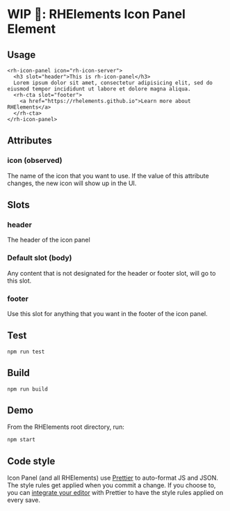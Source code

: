 # WIP 🐣: RHElements Icon Panel Element

## Usage

```
<rh-icon-panel icon="rh-icon-server">
  <h3 slot="header">This is rh-icon-panel</h3>
  Lorem ipsum dolor sit amet, consectetur adipisicing elit, sed do eiusmod tempor incididunt ut labore et dolore magna aliqua.
  <rh-cta slot="footer">
    <a href="https://rhelements.github.io">Learn more about RHElements</a>
  </rh-cta>
</rh-icon-panel>
```

## Attributes

### icon (observed)

The name of the icon that you want to use. If the value of this attribute changes, the new icon will show up in the UI.

## Slots

### header
The header of the icon panel

### Default slot (body)
Any content that is not designated for the header or footer slot, will go to this slot.

### footer
Use this slot for anything that you want in the footer of the icon panel.

## Test

    npm run test

## Build

    npm run build

## Demo

From the RHElements root directory, run:

    npm start

## Code style

Icon Panel (and all RHElements) use [Prettier][prettier] to auto-format JS and JSON. The style rules get applied when you commit a change. If you choose to, you can [integrate your editor][prettier-ed] with Prettier to have the style rules applied on every save.

[prettier]: https://github.com/prettier/prettier/
[prettier-ed]: https://prettier.io/docs/en/editors.html
[web-component-tester]: https://github.com/Polymer/web-component-tester
